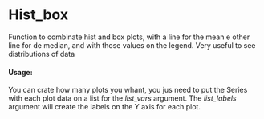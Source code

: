 # Hist_box
Function to combinate hist and box plots, with a line for the mean e other line for de median, and with those values on the legend. Very useful to see distributions of data


#### Usage:

You can crate how many plots you whant, you jus need to put the Series with each plot data on a list for the *list_vars* argument. The *list_labels* argument will create the labels on the Y axis for each plot.


